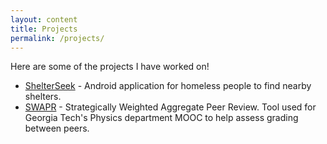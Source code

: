 ```yaml
---
layout: content
title: Projects
permalink: /projects/
---
```


Here are some of the projects I have worked on!

- [ShelterSeek](https://github.com/ajaydeepsingh/cs2340) - Android application for homeless people to find nearby shelters.
- [SWAPR](https://github.com/GatechVIP/gatech-swapr-server-node) - Strategically Weighted Aggregate Peer Review. Tool used for Georgia Tech's Physics department MOOC to help assess grading between peers.


